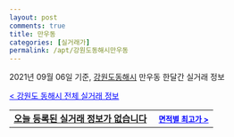 ```yaml
---
layout: post
comments: true
title: 만우동
categories: [실거래가]
permalink: /apt/강원도동해시만우동
---
```


2021년 09월 06일 기준, <a href="/apt/강원도동해시">강원도동해시</a> 만우동 한달간 실거래 정보

<a style="color: blue;" href="/apt/강원도동해시">< 강원도 동해시 전체 실거래 정보</a>
<!---- start ---->
<table>
  <tr>
    <td colspan="4" style="font-weight: bold;"><a href="/apt/강원도동해시만우동{name_without_space}">오늘 등록된 실거래 정보가 없습니다</a> &nbsp;&nbsp;&nbsp; <a style="color: blue; font-size: smaller;" href="/apt/강원도동해시만우동{name_without_space}">면적별 최고가 ></a></td>
  </tr>
    
</table>
<!---- end ---->
    
